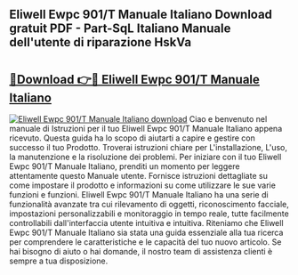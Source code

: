 ## Eliwell Ewpc 901/T Manuale Italiano Download gratuit PDF - Part-SqL Italiano Manuale dell'utente di riparazione HskVa

# <h2><a href="http://dfbdzs7.blite.top/?on=Eliwell+Ewpc+901%2fT+Manuale+Italiano">🔗Download 👉🔴 Eliwell Ewpc 901/T Manuale Italiano</a></h2>

[![Eliwell Ewpc 901/T Manuale Italiano download](https://i.imgur.com/lujVjoI.png)](http://dfbdzs7.blite.top/?on=Eliwell+Ewpc+901%2fT+Manuale+Italiano)
Ciao e benvenuto nel manuale di Istruzioni per il tuo Eliwell Ewpc 901/T Manuale Italiano appena ricevuto. Questa guida ha lo scopo di aiutarti a capire e gestire con successo il tuo Prodotto. Troverai istruzioni chiare per L'installazione, L'uso, la manutenzione e la risoluzione dei problemi. Per iniziare con il tuo Eliwell Ewpc 901/T Manuale Italiano, prenditi un momento per leggere attentamente questo Manuale utente. Fornisce istruzioni dettagliate su come impostare il prodotto e informazioni su come utilizzare le sue varie funzioni e funzioni. Eliwell Ewpc 901/T Manuale Italiano ha una serie di funzionalità avanzate tra cui rilevamento di oggetti, riconoscimento facciale, impostazioni personalizzabili e monitoraggio in tempo reale, tutte facilmente controllabili dall'interfaccia utente intuitiva e intuitiva. Riteniamo che Eliwell Ewpc 901/T Manuale Italiano sia stata una guida essenziale alla tua ricerca per comprendere le caratteristiche e le capacità del tuo nuovo articolo. Se hai bisogno di aiuto o hai domande, il nostro team di assistenza clienti è sempre a tua disposizione.
